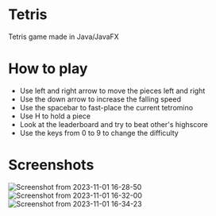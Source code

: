 # Tetris
Tetris game made in Java/JavaFX

# How to play
* Use left and right arrow to move the pieces left and right
* Use the down arrow to increase the falling speed
* Use the spacebar to fast-place the current tetromino
* Use H to hold a piece
* Look at the leaderboard and try to beat other's highscore
* Use the keys from 0 to 9 to change the difficulty

# Screenshots
![Screenshot from 2023-11-01 16-28-50](https://github.com/OrangoMango/Tetris/assets/61402409/4156d469-9615-4d61-bc1f-f7c699582f1a)
![Screenshot from 2023-11-01 16-32-00](https://github.com/OrangoMango/Tetris/assets/61402409/e2ccd2fe-4350-4f28-8bc9-f1b3025d2e1c)
![Screenshot from 2023-11-01 16-34-23](https://github.com/OrangoMango/Tetris/assets/61402409/6d591f29-f27b-4d86-b0fa-df6986fb11e5)

